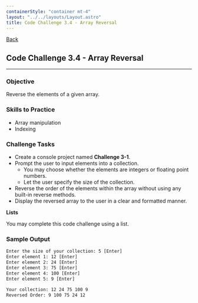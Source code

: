 ```yaml
---
containerStyle: "container mt-4"
layout: "../../layouts/Layout.astro"
title: Code Challenge 3.4 - Array Reversal
---
```


<a href="/code-challenges/" class="btn btn-sm btn-outline-light mb-3">
  <i class="si-arrow-left"></i> Back
</a>

## Code Challenge 3.4 - Array Reversal

---

### Objective
Reverse the elements of a given array.

### Skills to Practice
- Array manipulation
- Indexing

### Challenge Tasks
- Create a console project named **Challenge 3-1**.
- Prompt the user to input elements into a collection.
    - You may choose whether the elements are integers or floating point numbers.
    - Let the user specify the size of the collection.
- Reverse the order of the elements within the array without using any built-in reverse methods.
- Display the reversed array to the user in a clear and formatted manner.

**Lists**

You may complete this code challenge using a list.

### Sample Output

```txt
Enter the size of your collection: 5 [Enter]
Enter element 1: 12 [Enter]
Enter element 2: 24 [Enter]
Enter element 3: 75 [Enter]
Enter element 4: 100 [Enter]
Enter element 5: 9 [Enter]

Your collection: 12 24 75 100 9
Reversed Order: 9 100 75 24 12
```